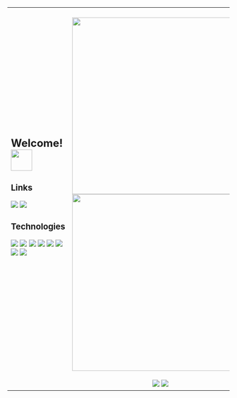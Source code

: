 <table>
  <tr>
    <td>
      <h2>Welcome! <img height=48px src="https://i.imgur.com/rTwvnXT.gif" /></h2>
      <h3>Links</h3>
      <a href="https://www.linkedin.com/in/gabrielamilet/"><img src="https://img.shields.io/badge/linkedin-%23212830.svg?&style=for-the-badge&logo=linkedin&logoColor=4493F8" /></a>
      <a href="https://jasbrela.itch.io"><img src="https://img.shields.io/badge/Itch.io-212830?style=for-the-badge&logo=itchdotio&logoColor=4493F8" /></a>
      <h3>Technologies</h3>
      <img src="https://img.shields.io/badge/Unity-212830?style=for-the-badge&logo=unity&logoColor=4493F8&color=212830">
      <img src="https://img.shields.io/badge/-Unreal%20Engine-212830?style=for-the-badge&logo=unreal-engine&logoColor=4493F8&color=212830">
      <img src="https://img.shields.io/badge/Cocos%20Creator-212830?style=for-the-badge&logo=cocos&logoColor=4493F8&color=212830">
      <img src="https://img.shields.io/badge/C%23-212830?style=for-the-badge&logo=csharp&logoColor=4493F8&color=212830">
      <img src="https://img.shields.io/badge/TypeScript-212830?style=for-the-badge&logo=typescript&logoColor=4493F8&color=212830">
      <img src="https://img.shields.io/badge/C%2B%2B-212830?style=for-the-badge&logo=c%2B%2B&logoColor=4493F8&color=212830">
      <img src="https://img.shields.io/badge/Git-212830?style=for-the-badge&logo=git&logoColor=4493F8&color=212830">
      <img src="https://img.shields.io/badge/Adobe%20Photoshop-31A8FF?style=for-the-badge&logo=Adobe%20Photoshop&logoColor=4493F8&color=212830">
      <br /><br /><br />
    </td>
    <td>
      <br/>
      <div align="center">
        <img width="400em" src="https://github-readme-stats.vercel.app/api?username=jasbrela&count_private=true&show_icons=true&hide_border=false&border_color=3D444D&bg_color=212830&text_color=ffffff&title_color=4493F8&icon_color=4493F8" />
        <img width="400em" src="https://github-readme-stats.vercel.app/api/wakatime?username=jasbrela&hide_border=false&border_color=3D444D&bg_color=212830&text_color=ffffff&title_color=4493F8&hide=yaml,properties,textmate,config,sql,IDEA_MODULE,TSConfig,Assembly,Bash,Objective-c,Gradle,Groovy,CMake,TOML,JSON,C/C,Text,GitIgnore%20File,Java%20Properties,Solution%20File,Git%20Config,Markdown,Vcxproj,Other,MsBuild%20targets%20file,uproject,EditorConfig&range=last_7_days"/>
        <br/><br/>
          <img src="https://komarev.com/ghpvc/?username=jasbrela&label=⠀❤⠀&color=4493F8" /> <img src="https://wakatime.com/badge/user/9400f2ac-e442-4aad-ac8a-ae5f26918eb3.svg" />
        <br/>
      </div>
    </td>
  </tr>
</table>
